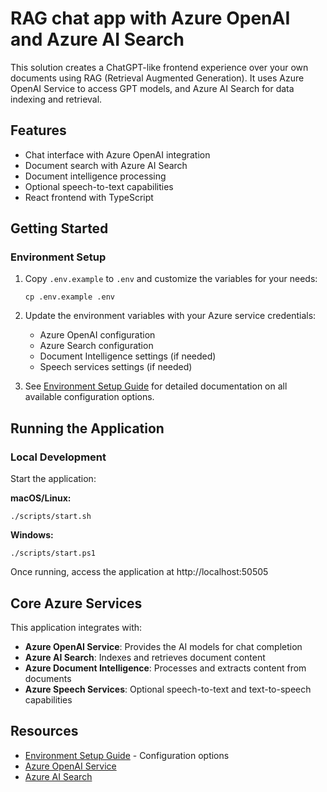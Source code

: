 # RAG chat app with Azure OpenAI and Azure AI Search

This solution creates a ChatGPT-like frontend experience over your own documents using RAG (Retrieval Augmented Generation). It uses Azure OpenAI Service to access GPT models, and Azure AI Search for data indexing and retrieval.

## Features

- Chat interface with Azure OpenAI integration
- Document search with Azure AI Search
- Document intelligence processing
- Optional speech-to-text capabilities
- React frontend with TypeScript

## Getting Started

### Environment Setup

1. Copy `.env.example` to `.env` and customize the variables for your needs:

   ```shell
   cp .env.example .env
   ```

2. Update the environment variables with your Azure service credentials:

   - Azure OpenAI configuration
   - Azure Search configuration
   - Document Intelligence settings (if needed)
   - Speech services settings (if needed)

3. See [Environment Setup Guide](./docs/environment-setup.md) for detailed documentation on all available configuration options.

## Running the Application

### Local Development

Start the application:

**macOS/Linux:**

```shell
./scripts/start.sh
```

**Windows:**

```shell
./scripts/start.ps1
```

Once running, access the application at http://localhost:50505

## Core Azure Services

This application integrates with:

- **Azure OpenAI Service**: Provides the AI models for chat completion
- **Azure AI Search**: Indexes and retrieves document content
- **Azure Document Intelligence**: Processes and extracts content from documents
- **Azure Speech Services**: Optional speech-to-text and text-to-speech capabilities

## Resources

- [Environment Setup Guide](./docs/environment-setup.md) - Configuration options
- [Azure OpenAI Service](https://learn.microsoft.com/azure/cognitive-services/openai/overview)
- [Azure AI Search](https://learn.microsoft.com/azure/search/search-what-is-azure-search)
